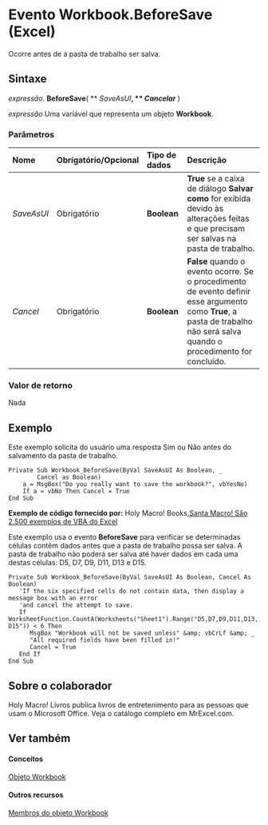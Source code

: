 
# Evento Workbook.BeforeSave (Excel)

Ocorre antes de a pasta de trabalho ser salva.


## Sintaxe

 _expressão_. **BeforeSave**( ** _SaveAsUI_**, ** _Cancelar_** )

 _expressão_ Uma variável que representa um objeto **Workbook**.


### Parâmetros



|**Nome**|**Obrigatório/Opcional**|**Tipo de dados**|**Descrição**|
|:-----|:-----|:-----|:-----|
| _SaveAsUI_|Obrigatório|**Boolean**|**True** se a caixa de diálogo **Salvar como** for exibida devido às alterações feitas e que precisam ser salvas na pasta de trabalho.|
| _Cancel_|Obrigatório|**Boolean**|**False** quando o evento ocorre. Se o procedimento de evento definir esse argumento como **True**, a pasta de trabalho não será salva quando o procedimento for concluído.|

### Valor de retorno

Nada


## Exemplo

Este exemplo solicita do usuário uma resposta Sim ou Não antes do salvamento da pasta de trabalho.


```
Private Sub Workbook_BeforeSave(ByVal SaveAsUI As Boolean, _ 
        Cancel as Boolean) 
    a = MsgBox("Do you really want to save the workbook?", vbYesNo) 
    If a = vbNo Then Cancel = True 
End Sub
```

 **Exemplo de código fornecido por:** Holy Macro! Books,[Santa Macro! São 2.500 exemplos de VBA do Excel](http://www.mrexcel.com/store/index.php?l=product_detail&amp;p=1)

Este exemplo usa o evento  **BeforeSave** para verificar se determinadas células contêm dados antes que a pasta de trabalho possa ser salva. A pasta de trabalho não poderá ser salva até haver dados em cada uma destas células: D5, D7, D9, D11, D13 e D15.




```
Private Sub Workbook_BeforeSave(ByVal SaveAsUI As Boolean, Cancel As Boolean)
   'If the six specified cells do not contain data, then display a message box with an error
   'and cancel the attempt to save.
   If WorksheetFunction.CountA(Worksheets("Sheet1").Range("D5,D7,D9,D11,D13, D15")) < 6 Then
      MsgBox "Workbook will not be saved unless" &amp; vbCrLf &amp; _
      "All required fields have been filled in!"
      Cancel = True
   End If
End Sub
```


## Sobre o colaborador
<a name="AboutContributor"> </a>

Holy Macro! Livros publica livros de entretenimento para as pessoas que usam o Microsoft Office. Veja o catálogo completo em MrExcel.com.


## Ver também
<a name="AboutContributor"> </a>


#### Conceitos


[Objeto Workbook](8c00aa60-c974-eed3-0812-3c9625eb0d4c.md)
#### Outros recursos


[Membros do objeto Workbook](dce102a3-25de-3ff4-2ce5-bc56e08baca7.md)